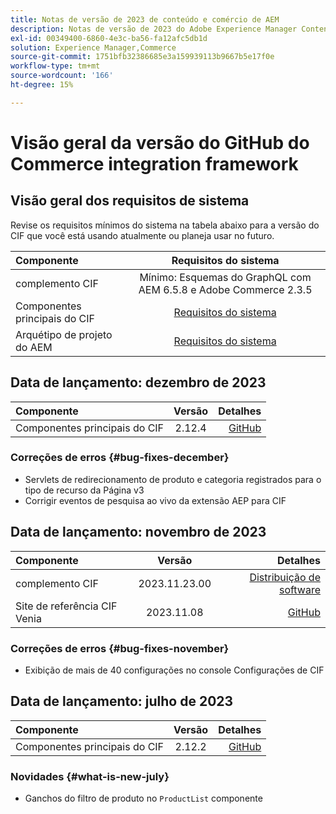```yaml
---
title: Notas de versão de 2023 de conteúdo e comércio de AEM
description: Notas de versão de 2023 do Adobe Experience Manager Content and Commerce.
exl-id: 00349400-6860-4e3c-ba56-fa12afc5db1d
solution: Experience Manager,Commerce
source-git-commit: 1751bfb32386685e3a159939113b9667b5e17f0e
workflow-type: tm+mt
source-wordcount: '166'
ht-degree: 15%

---
```


# Visão geral da versão do GitHub do Commerce integration framework

## Visão geral dos requisitos de sistema

Revise os requisitos mínimos do sistema na tabela abaixo para a versão do CIF que você está usando atualmente ou planeja usar no futuro.

| Componente | Requisitos do sistema |
|:-------|:-----------------------------------------------------------------------------------------------:|
| complemento CIF | Mínimo: Esquemas do GraphQL com AEM 6.5.8 e Adobe Commerce 2.3.5 |
| Componentes principais do CIF | [Requisitos do sistema](https://github.com/adobe/aem-core-cif-components/blob/master/VERSIONS.md) |
| Arquétipo de projeto do AEM | [Requisitos do sistema](https://github.com/adobe/aem-project-archetype/blob/master/VERSIONS.md) |

## Data de lançamento: dezembro de 2023

| Componente | Versão | Detalhes |
|:-------|:-------:|-----------------------------------------------------------------------------------------------------------:|
| Componentes principais do CIF | 2.12.4 | [GitHub](https://github.com/adobe/aem-core-cif-components/releases/tag/core-cif-components-reactor-2.12.4) |

### Correções de erros {#bug-fixes-december}

* Servlets de redirecionamento de produto e categoria registrados para o tipo de recurso da Página v3
* Corrigir eventos de pesquisa ao vivo da extensão AEP para CIF

## Data de lançamento: novembro de 2023

| Componente | Versão | Detalhes |
|:-------|:-------------:|----------------------------------------------------------------------------------------------------------------------------------------------------------------------------------------------------------------------------------------------------:|
| complemento CIF | 2023.11.23.00 | [Distribuição de software](https://experience.adobe.com/#/downloads/content/software-distribution/en/aem.html?package=%2Fcontent%2Fsoftware-distribution%2Fen%2Fdetails.html%2Fcontent%2Fdam%2Faem%2Fpublic%2Faem-commerce-addon-65-2023.11.23.00.zip) |
| Site de referência CIF Venia | 2023.11.08 | [GitHub](https://github.com/adobe/aem-cif-guides-venia/releases/tag/venia-2023.11.08) |

### Correções de erros {#bug-fixes-november}

* Exibição de mais de 40 configurações no console Configurações de CIF

## Data de lançamento: julho de 2023

| Componente | Versão | Detalhes |
|:-------|:-------:|--------------------------------------------------------------------------------------------------------------:|
| Componentes principais do CIF | 2.12.2 | [GitHub](https://github.com/adobe/aem-core-cif-components/releases/tag/core-cif-components-reactor-2.12.2) |

### Novidades {#what-is-new-july}

* Ganchos do filtro de produto no `ProductList` componente
